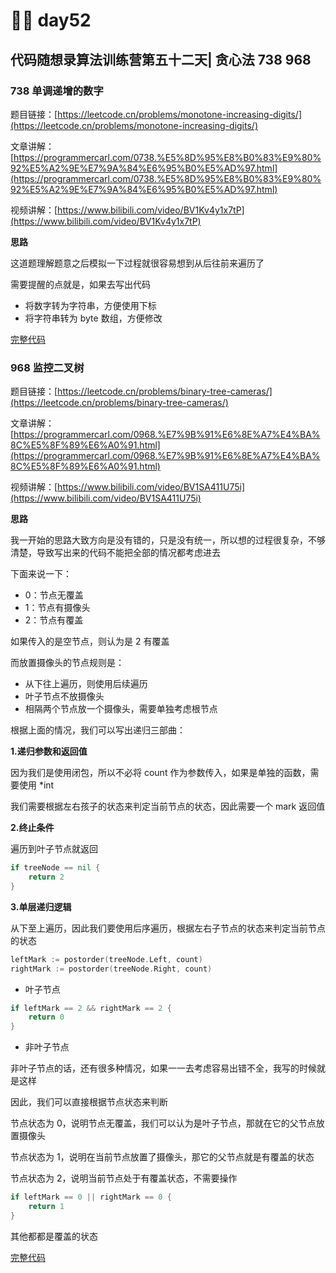 # 😮‍💨 day52

## 代码随想录算法训练营第五十二天| 贪心法 738 968

### 738 单调递增的数字

题目链接：[https://leetcode.cn/problems/monotone-increasing-digits/](https://leetcode.cn/problems/monotone-increasing-digits/)

文章讲解：[https://programmercarl.com/0738.%E5%8D%95%E8%B0%83%E9%80%92%E5%A2%9E%E7%9A%84%E6%95%B0%E5%AD%97.html](https://programmercarl.com/0738.%E5%8D%95%E8%B0%83%E9%80%92%E5%A2%9E%E7%9A%84%E6%95%B0%E5%AD%97.html)

视频讲解：[https://www.bilibili.com/video/BV1Kv4y1x7tP](https://www.bilibili.com/video/BV1Kv4y1x7tP)

**思路**

这道题理解题意之后模拟一下过程就很容易想到从后往前来遍历了

需要提醒的点就是，如果去写出代码

* 将数字转为字符串，方便使用下标
* 将字符串转为 byte 数组，方便修改

[完整代码](https://github.com/hd2yao/leetcode/tree/master/training/day52/0738\_monotone\_increasing\_digits.go)

### 968 监控二叉树

题目链接：[https://leetcode.cn/problems/binary-tree-cameras/](https://leetcode.cn/problems/binary-tree-cameras/)

文章讲解：[https://programmercarl.com/0968.%E7%9B%91%E6%8E%A7%E4%BA%8C%E5%8F%89%E6%A0%91.html](https://programmercarl.com/0968.%E7%9B%91%E6%8E%A7%E4%BA%8C%E5%8F%89%E6%A0%91.html)

视频讲解：[https://www.bilibili.com/video/BV1SA411U75i](https://www.bilibili.com/video/BV1SA411U75i)

**思路**

我一开始的思路大致方向是没有错的，只是没有统一，所以想的过程很复杂，不够清楚，导致写出来的代码不能把全部的情况都考虑进去

下面来说一下：

* 0：节点无覆盖
* 1：节点有摄像头
* 2：节点有覆盖

如果传入的是空节点，则认为是 2 有覆盖

而放置摄像头的节点规则是：

* 从下往上遍历，则使用后续遍历
* 叶子节点不放摄像头
* 相隔两个节点放一个摄像头，需要单独考虑根节点

根据上面的情况，我们可以写出递归三部曲：

**1.递归参数和返回值**

因为我们是使用闭包，所以不必将 count 作为参数传入，如果是单独的函数，需要使用 \*int

我们需要根据左右孩子的状态来判定当前节点的状态，因此需要一个 mark 返回值

**2.终止条件**

遍历到叶子节点就返回

```go
if treeNode == nil {
    return 2
}
```

**3.单层递归逻辑**

从下至上遍历，因此我们要使用后序遍历，根据左右子节点的状态来判定当前节点的状态

```go
leftMark := postorder(treeNode.Left, count)
rightMark := postorder(treeNode.Right, count)
```

* 叶子节点

```go
if leftMark == 2 && rightMark == 2 {
    return 0
}
```

* 非叶子节点

非叶子节点的话，还有很多种情况，如果一一去考虑容易出错不全，我写的时候就是这样

因此，我们可以直接根据节点状态来判断

节点状态为 0，说明节点无覆盖，我们可以认为是叶子节点，那就在它的父节点放置摄像头

节点状态为 1，说明在当前节点放置了摄像头，那它的父节点就是有覆盖的状态

节点状态为 2，说明当前节点处于有覆盖状态，不需要操作

```go
if leftMark == 0 || rightMark == 0 {
    return 1
}
```

其他都都是覆盖的状态

[完整代码](https://github.com/hd2yao/leetcode/tree/master/training/day52/0968\_binary\_tree\_cameras.go)
